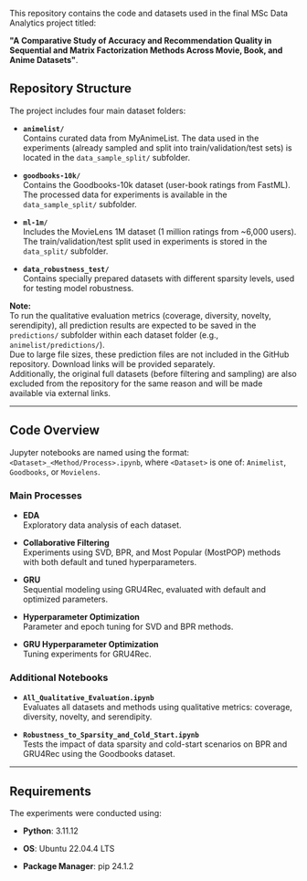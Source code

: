 This repository contains the code and datasets used in the final MSc Data Analytics project titled:  

**"A Comparative Study of Accuracy and Recommendation Quality in Sequential and Matrix Factorization Methods Across Movie, Book, and Anime Datasets"**.


## Repository Structure

The project includes four main dataset folders:

-   **`animelist/`**  
    Contains curated data from MyAnimeList. The data used in the experiments (already sampled and split into train/validation/test sets) is located in the `data_sample_split/` subfolder.
    
-   **`goodbooks-10k/`**  
    Contains the Goodbooks-10k dataset (user-book ratings from FastML). The processed data for experiments is available in the `data_sample_split/` subfolder.
    
-   **`ml-1m/`**  
    Includes the MovieLens 1M dataset (1 million ratings from ~6,000 users). The train/validation/test split used in experiments is stored in the `data_split/` subfolder.
    
-   **`data_robustness_test/`**  
    Contains specially prepared datasets with different sparsity levels, used for testing model robustness.
    

**Note:**  
To run the qualitative evaluation metrics (coverage, diversity, novelty, serendipity), all prediction results are expected to be saved in the `predictions/` subfolder within each dataset folder (e.g., `animelist/predictions/`).  
Due to large file sizes, these prediction files are not included in the GitHub repository. Download links will be provided separately.  
Additionally, the original full datasets (before filtering and sampling) are also excluded from the repository for the same reason and will be made available via external links.

----------

## Code Overview

Jupyter notebooks are named using the format:  
`<Dataset>_<Method/Process>.ipynb`, where `<Dataset>` is one of: `Animelist`, `Goodbooks`, or `Movielens`.

### Main Processes

-   **EDA**  
    Exploratory data analysis of each dataset.
    
-   **Collaborative Filtering**  
    Experiments using SVD, BPR, and Most Popular (MostPOP) methods with both default and tuned hyperparameters.
    
-   **GRU**  
    Sequential modeling using GRU4Rec, evaluated with default and optimized parameters.
    
-   **Hyperparameter Optimization**  
    Parameter and epoch tuning for SVD and BPR methods.
    
-   **GRU Hyperparameter Optimization**  
    Tuning experiments for GRU4Rec.
    

### Additional Notebooks

-   **`All_Qualitative_Evaluation.ipynb`**  
    Evaluates all datasets and methods using qualitative metrics: coverage, diversity, novelty, and serendipity.
    
-   **`Robustness_to_Sparsity_and_Cold_Start.ipynb`**  
    Tests the impact of data sparsity and cold-start scenarios on BPR and GRU4Rec using the Goodbooks dataset.
    

----------

## Requirements

The experiments were conducted using:

-   **Python**: 3.11.12
    
-   **OS**: Ubuntu 22.04.4 LTS
    
-   **Package Manager**: pip 24.1.2